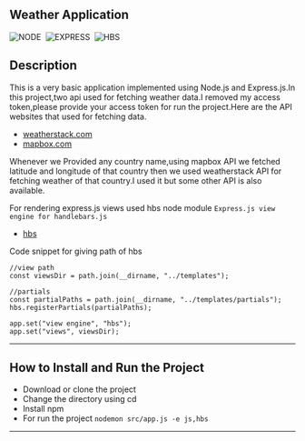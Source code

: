 ## Weather Application

![NODE](https://place-hold.it/80x33/433/fff?text=NODE&bold)&nbsp;
![EXPRESS](https://place-hold.it/130x33/104/fff?text=EXPRESS&bold)&nbsp;
![HBS](https://place-hold.it/130x33/411/fff?text=HBS&bold)&nbsp;


## Description

This is a very basic application  implemented using Node.js and Express.js.In this project,two api used for fetching weather data.I removed my access token,please provide your access token for run the project.Here are the API websites that used for fetching data.

* [weatherstack.com](https://weatherstack.com/)
* [mapbox.com](https://www.mapbox.com/)


Whenever we Provided any country name,using mapbox API  we fetched latitude and longitude of that country then we used weatherstack API for fetching weather of that country.I used it but some other API is also available.

For rendering express.js views used hbs node module `Express.js view engine for handlebars.js`
* [hbs](https://www.npmjs.com/package/hbs)


Code snippet for giving path of hbs
```
//view path
const viewsDir = path.join(__dirname, "../templates");

//partials
const partialPaths = path.join(__dirname, "../templates/partials");
hbs.registerPartials(partialPaths);

app.set("view engine", "hbs");
app.set("views", viewsDir);

```


---

## How to Install and Run the Project


* Download or clone the project
* Change the directory using cd
* Install npm
* For run the project  `nodemon src/app.js -e js,hbs` 




---


